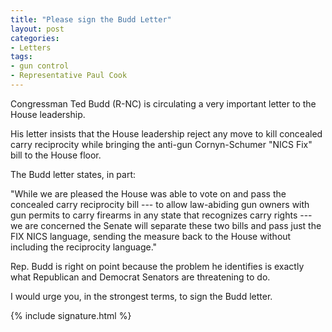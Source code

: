 ```yaml
---
title: "Please sign the Budd Letter"
layout: post
categories:
- Letters
tags:
- gun control
- Representative Paul Cook
---
```


Congressman Ted Budd (R-NC) is circulating a very important letter to the House leadership.

His letter insists that the House leadership reject any move to kill concealed carry reciprocity while bringing the anti-gun Cornyn-Schumer "NICS Fix" bill to the House floor.

The Budd letter states, in part:

"While we are pleased the House was able to vote on and pass the concealed carry reciprocity bill --- to allow law-abiding gun owners with gun permits to carry firearms in any state that recognizes carry rights --- we are concerned the Senate will separate these two bills and pass just the FIX NICS language, sending the measure back to the House without including the reciprocity language."

Rep. Budd is right on point because the problem he identifies is exactly what Republican and Democrat Senators are threatening to do.

I would urge you, in the strongest terms, to sign the Budd letter.

{% include signature.html %}
